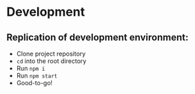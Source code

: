 # Development
## Replication of development environment:
- Clone project repository
- `cd` into the root directory
- Run `npm i`
- Run `npm start`
- Good-to-go!
